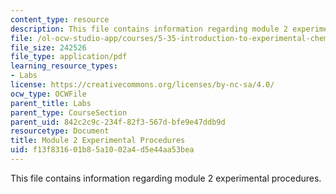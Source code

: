 ```yaml
---
content_type: resource
description: This file contains information regarding module 2 experimental procedures.
file: /ol-ocw-studio-app/courses/5-35-introduction-to-experimental-chemistry-fall-2012/f13f831601b85a1002a4d5e44aa53bea_MIT5_35F12_Module2Experime.pdf
file_size: 242526
file_type: application/pdf
learning_resource_types:
- Labs
license: https://creativecommons.org/licenses/by-nc-sa/4.0/
ocw_type: OCWFile
parent_title: Labs
parent_type: CourseSection
parent_uid: 842c2c9c-234f-82f3-567d-bfe9e47ddb9d
resourcetype: Document
title: Module 2 Experimental Procedures
uid: f13f8316-01b8-5a10-02a4-d5e44aa53bea
---
```

This file contains information regarding module 2 experimental procedures.